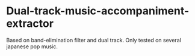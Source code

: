 # Dual-track-music-accompaniment-extractor
Based on band-elimination filter and dual track. Only tested on several japanese pop music.
